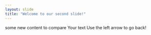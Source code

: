 ```yaml
---
layout: slide
title: "Welcome to our second slide!"
---
```


some new content to compare
Your text
Use the left arrow to go back!

